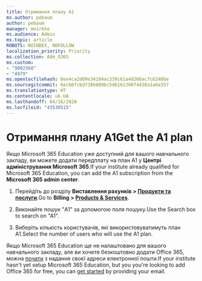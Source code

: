 ```yaml
---
title: Отримання плану A1
ms.author: pebaum
author: pebaum
manager: mnirkhe
ms.audience: Admin
ms.topic: article
ROBOTS: NOINDEX, NOFOLLOW
localization_priority: Priority
ms.collection: Adm_O365
ms.custom:
- "9002568"
- "4979"
ms.openlocfilehash: 8ee4ca2d09e34104ac339c61a4d266ac7c6248be
ms.sourcegitcommit: 6ecb6fcbd738b8896c5d616130074438a1a6e357
ms.translationtype: HT
ms.contentlocale: uk-UA
ms.lasthandoff: 04/16/2020
ms.locfileid: "43530515"
---
```

# <a name="get-the-a1-plan"></a><span data-ttu-id="4bede-102">Отримання плану A1</span><span class="sxs-lookup"><span data-stu-id="4bede-102">Get the A1 plan</span></span>

<span data-ttu-id="4bede-103">Якщо Microsoft 365 Education уже доступний для вашого навчального закладу, ви можете додати передплату на план A1 у **Центрі адміністрування Microsoft 365**.</span><span class="sxs-lookup"><span data-stu-id="4bede-103">If your institute already qualified for Microsoft 365 Education, you can add the A1 subscription from the **Microsoft 365 admin center**.</span></span> 

1. <span data-ttu-id="4bede-104">Перейдіть до розділу **Виставлення рахунків > [Продукти та послуги](https://go.microsoft.com/fwlink/p/?linkid=868433)**.</span><span class="sxs-lookup"><span data-stu-id="4bede-104">Go to **Billing > [Products & Services](https://go.microsoft.com/fwlink/p/?linkid=868433)**.</span></span>

2. <span data-ttu-id="4bede-105">Виконайте пошук "A1" за допомогою поля пошуку.</span><span class="sxs-lookup"><span data-stu-id="4bede-105">Use the Search box to search on "A1".</span></span>

3. <span data-ttu-id="4bede-106">Виберіть кількість користувачів, які використовуватимуть план A1.</span><span class="sxs-lookup"><span data-stu-id="4bede-106">Select the number of users who will use the A1 plan.</span></span>

<span data-ttu-id="4bede-107">Якщо Microsoft 365 Education ще не налаштовано для вашого навчального закладу, але ви хочете безкоштовно додати Office 365, можна [почати](https://www.microsoft.com/education/products/office) з надання своєї адреси електронної пошти.</span><span class="sxs-lookup"><span data-stu-id="4bede-107">If your institute hasn't yet setup Microsoft 365 Education, but you you're looking to add Office 365 for free, you can [get started](https://www.microsoft.com/education/products/office) by providing your email.</span></span> 
